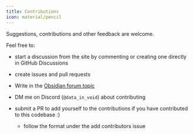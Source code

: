 ```yaml
---
title: Contributions
icon: material/pencil
---
```


Suggestions, contributions and other feedback are welcome.

Feel free to:

- start a discussion from the site by commenting or creating one directly in GitHub Discussions

- create issues and pull requests

- Write in the [Obsidian forum topic](https://forum.obsidian.md/t/obsidian-theme-reference/100157)

- DM me on Discord (`@data_in_void`) about contributing

- submit a PR to add yourself to the contributions if you have contributed to this codebase :)
  - follow the format under the add contributors issue
